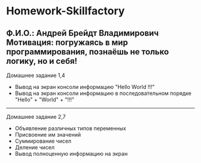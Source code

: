 # Homework-Skillfactory
Ф.И.О.: Андрей Брейдт Владимирович
Мотивация: погружаясь в мир программирования, познаёшь не только логику, но и себя!
------------------------------------------------------------------------------------
Домашнее задание 1,4
- Вывод на экран консоли информацию "Hello World !!!"
- Вывод на экран консоли информацию в последовательном порядке "Hello" + "World" +  "!!!"
------------------------------------------------------------------------------------
Домашнее задание 2,7
- Объявление различных типов переменных 
- Присвоение им значений
- Суммирование чисел
- Деление чисел
- Вывод полноценную информацию на экран
